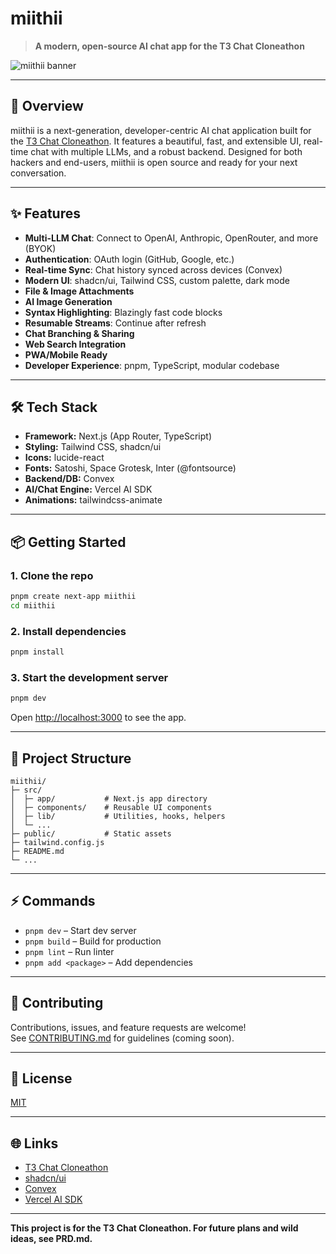 # miithii

> **A modern, open-source AI chat app for the T3 Chat Cloneathon**

![miithii banner](public/og-miithii)

---

## 🚀 Overview
miithii is a next-generation, developer-centric AI chat application built for the [T3 Chat Cloneathon](https://cloneathon.t3.chat/). It features a beautiful, fast, and extensible UI, real-time chat with multiple LLMs, and a robust backend. Designed for both hackers and end-users, miithii is open source and ready for your next conversation.

---

## ✨ Features
- **Multi-LLM Chat**: Connect to OpenAI, Anthropic, OpenRouter, and more (BYOK)
- **Authentication**: OAuth login (GitHub, Google, etc.)
- **Real-time Sync**: Chat history synced across devices (Convex)
- **Modern UI**: shadcn/ui, Tailwind CSS, custom palette, dark mode
- **File & Image Attachments**
- **AI Image Generation**
- **Syntax Highlighting**: Blazingly fast code blocks
- **Resumable Streams**: Continue after refresh
- **Chat Branching & Sharing**
- **Web Search Integration**
- **PWA/Mobile Ready**
- **Developer Experience**: pnpm, TypeScript, modular codebase

---

## 🛠️ Tech Stack
- **Framework:** Next.js (App Router, TypeScript)
- **Styling:** Tailwind CSS, shadcn/ui
- **Icons:** lucide-react
- **Fonts:** Satoshi, Space Grotesk, Inter (@fontsource)
- **Backend/DB:** Convex
- **AI/Chat Engine:** Vercel AI SDK
- **Animations:** tailwindcss-animate

---

## 📦 Getting Started

### 1. Clone the repo
```bash
pnpm create next-app miithii
cd miithii
```

### 2. Install dependencies
```bash
pnpm install
```

### 3. Start the development server
```bash
pnpm dev
```

Open [http://localhost:3000](http://localhost:3000) to see the app.

---

## 📝 Project Structure
```
miithii/
├─ src/
│  ├─ app/           # Next.js app directory
│  ├─ components/    # Reusable UI components
│  ├─ lib/           # Utilities, hooks, helpers
│  └─ ...
├─ public/           # Static assets
├─ tailwind.config.js
├─ README.md
└─ ...
```

---

## ⚡ Commands
- `pnpm dev` – Start dev server
- `pnpm build` – Build for production
- `pnpm lint` – Run linter
- `pnpm add <package>` – Add dependencies

---

## 🤝 Contributing
Contributions, issues, and feature requests are welcome!<br>
See [CONTRIBUTING.md](CONTRIBUTING.md) for guidelines (coming soon).

---

## 📄 License
[MIT](LICENSE)

---

## 🌐 Links
- [T3 Chat Cloneathon](https://cloneathon.t3.chat/)
- [shadcn/ui](https://ui.shadcn.com/)
- [Convex](https://convex.dev/)
- [Vercel AI SDK](https://ai-sdk.dev/docs/introduction)

---

**This project is for the T3 Chat Cloneathon. For future plans and wild ideas, see PRD.md.**
